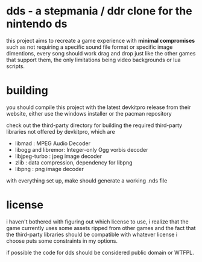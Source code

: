 # dds - a stepmania / ddr clone for the nintendo ds
this project aims to recreate a game experience with **minimal compromises** such as not requiring a specific sound file format or specific image dimentions, every song should work drag and drop just like the other games that support them, the only limitations being video backgrounds or lua scripts.

# building
you should compile this project with the latest devkitpro release from their website, either use the windows installer or the pacman repository


check out the third-party directory for building the required third-party libraries not offered by devkitpro, which are
* libmad : MPEG Audio Decoder
* libogg and libremor: Integer-only Ogg vorbis decoder
* libjpeg-turbo : jpeg image decoder
* zlib : data compression, dependency for libpng
* libpng : png image decoder


with everything set up, make should generate a working .nds file

# license

i haven't bothered with figuring out which license to use, i realize that the game currently uses some assets ripped from other games and the fact that the third-party libraries should be compatible with whatever license i choose puts some constraints in my options.

if possible the code for dds should be considered public domain or WTFPL.
